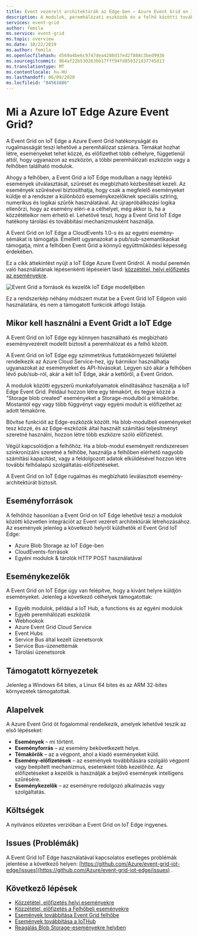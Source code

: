 ```yaml
---
title: Event vezérelt architektúrák az Edge-ben – Azure Event Grid on IoT Edge
description: A modulok, peremhálózati eszközök és a felhő közötti továbbítási eseményekhez használja a Azure Event Grid modulként IoT Edge.
services: event-grid
author: femila
ms.service: event-grid
ms.topic: overview
ms.date: 10/22/2019
ms.author: femila
ms.openlocfilehash: d569a4be6c9747dea4280d17ed2f888c3bed9936
ms.sourcegitcommit: 964af22b530263bb17fff94fd859321d37745d13
ms.translationtype: MT
ms.contentlocale: hu-HU
ms.lasthandoff: 06/09/2020
ms.locfileid: "84561686"
---
```

# <a name="what-is-azure-event-grid-on-azure-iot-edge"></a>Mi a Azure IoT Edge Azure Event Grid?
A Event Grid on IoT Edge a Azure Event Grid hatékonyságát és rugalmasságát teszi lehetővé a peremhálózat számára. Témákat hozhat létre, eseményeket tehet közzé, és előfizethet több célhelyre, függetlenül attól, hogy ugyanazon az eszközön, a többi peremhálózati eszközön vagy a felhőben található modulok.

Ahogy a felhőben, a Event Grid a IoT Edge modulban a nagy léptékű események útválasztását, szűrését és megbízható kézbesítését kezeli. Az események szűrésével biztosíthatja, hogy csak a megfelelő eseményeket küldje el a rendszer a különböző eseménykezelőknek speciális sztring, numerikus és logikai szűrők használatával. Az újrapróbálkozási logika ellenőrzi, hogy az esemény eléri-e a célhelyet, még akkor is, ha a közzétételkor nem érhető el. Lehetővé teszi, hogy a Event Grid IoT Edge hatékony tárolási és továbbítási mechanizmusként használja.

A Event Grid on IoT Edge a CloudEvents 1.0-s és az egyéni esemény-sémákat is támogatja. Emellett ugyanazokat a pub/sub-szemantikaokat támogatja, mint a felhőben Event Grid a könnyű együttműködési képesség érdekében.

Ez a cikk áttekintést nyújt a IoT Edge Azure Event Gridról. A modul peremén való használatának lépésenkénti lépéseiért lásd: [közzététel, helyi előfizetés az eseményekre](pub-sub-events-webhook-local.md). 

![Event Grid a források és kezelők IoT Edge modelljében](../media/edge-overview/functional-model.png)

Ez a rendszerkép néhány módszert mutat be a Event Grid IoT Edgeon való használatára, és nem a támogatott funkciók átfogó listája.

## <a name="when-to-use-event-grid-on-iot-edge"></a>Mikor kell használni a Event Gridt a IoT Edge

A Event Grid on IoT Edge egy könnyen használható és megbízható eseményvezérelt modellt biztosít a peremhálózat és a felhő között.

A Event Grid on IoT Edge egy szimmetrikus futtatókörnyezeti felülettel rendelkezik az Azure Cloud Service-hez, így bármikor használhatja ugyanazokat az eseményeket és API-hívásokat. Legyen szó akár a felhőben lévő pub/sub-ról, akár a két IoT Edge, akár a kettőről, a Event Gridon.

A modulok közötti egyszerű munkafolyamatok elindításához használja a IoT Edge Event Grid. Például hozzon létre egy témakört, és tegye közzé a "Storage blob created" eseményeket a Storage-modulból a témakörbe. Mostantól egy vagy több függvényt vagy egyéni modult is előfizethet az adott témakörre.

Bővítse funkcióit az Edge-eszközök között. Ha blob-modulbeli eseményeket tesz közzé, és az Edge-eszközök által használt számítási teljesítményt szeretné használni, hozzon létre több eszközre szóló előfizetést.

Végül kapcsolódjon a felhőhöz. Ha a blob-modul eseményeit rendszeresen szinkronizálni szeretné a felhőbe, használja a felhőben elérhető nagyobb számítási kapacitást, vagy a feldolgozott adatok elküldésével hozzon létre további felhőalapú szolgáltatás-előfizetéseket.

A Event Grid on IoT Edge rugalmas és megbízható leválasztott esemény-architektúrát biztosít.

## <a name="event-sources"></a>Eseményforrások

A felhőhöz hasonlóan a Event Grid on IoT Edge lehetővé teszi a modulok közötti közvetlen integrációt az Event vezérelt architektúrák létrehozásához. Az események jelenleg a következő helyről küldhetők el Event Grid IoT Edge:

* Azure Blob Storage az IoT Edge-ben
* CloudEvents-források
* Egyéni modulok & tárolók HTTP POST használatával

## <a name="event-handlers"></a>Eseménykezelők

A Event Grid on IoT Edge úgy van felépítve, hogy a kívánt helyre küldjön eseményeket. Jelenleg a következő célhelyek támogatottak:

* Egyéb modulok, például a IoT Hub, a functions és az egyéni modulok
* Egyéb peremhálózati eszközök
* Webhookok
* Azure Event Grid Cloud Service
* Event Hubs
* Service Bus által kezelt üzenetsorok
* Service Bus-üzenettémák
* Tárolási üzenetsorok

## <a name="supported-environments"></a>Támogatott környezetek
Jelenleg a Windows 64 bites, a Linux 64 bites és az ARM 32-bites környezetek támogatottak.

## <a name="concepts"></a>Alapelvek

A Azure Event Grid öt fogalommal rendelkezik, amelyek lehetővé teszik az első lépéseket:

* **Események** – mi történt.
* **Eseményforrás** – az esemény bekövetkezett helye.
* **Témakörök** – az a végpont, ahol a kiadó eseményeket küld.
* **Esemény-előfizetések** – az események továbbítására szolgáló végpont vagy beépített mechanizmus, esetenként több kezelőhöz. Az előfizetéseket a kezelők is használják a bejövő események intelligens szűrésére.
* **Eseménykezelők** – az eseményre redolgozó alkalmazás vagy szolgáltatás.

## <a name="cost"></a>Költségek

A nyilvános előzetes verzióban a Event Grid on IoT Edge ingyenes.

## <a name="issues"></a>Issues (Problémák)
A Event Grid IoT Edge használatával kapcsolatos esetleges problémák jelentése a következő helyen: [https://github.com/Azure/event-grid-iot-edge/issues](https://github.com/Azure/event-grid-iot-edge/issues) .

## <a name="next-steps"></a>Következő lépések

* [Közzététel, előfizetés helyi eseményekre](pub-sub-events-webhook-local.md)
* [Közzététel, előfizetés a Felhőbeli eseményekre](pub-sub-events-webhook-cloud.md)
* [Események továbbítása Event Grid felhőbe](forward-events-event-grid-cloud.md)
* [Események továbbítása a IoTHub](forward-events-iothub.md)
* [Reagálás Blob Storage-eseményekre helyben](react-blob-storage-events-locally.md)